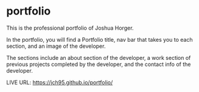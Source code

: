 # portfolio
This is the professional portfolio of Joshua Horger.

In the portfolio, you will find a Portfolio title, nav bar that takes you to each section, and an image of the developer.

The sections include an about section of the developer, a work section of previous projects completed by the developer, and the contact info of the developer.

LIVE URL: https://jch95.github.io/portfolio/

